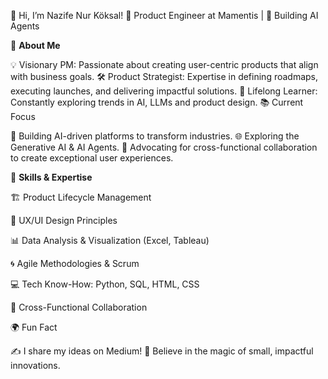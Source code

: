 👋 Hi, I’m Nazife Nur Köksal!
🚀 Product Engineer at Mamentis | 🎯 Building AI Agents

🌟 **About Me**

💡 Visionary PM: Passionate about creating user-centric products that align with business goals.
🛠 Product Strategist: Expertise in defining roadmaps, executing launches, and delivering impactful solutions.
🌱 Lifelong Learner: Constantly exploring trends in AI, LLMs and product design.
📚 Current Focus

🚧 Building AI-driven platforms to transform industries.
🌐 Exploring the Generative AI & AI Agents.
🤝 Advocating for cross-functional collaboration to create exceptional user experiences.

💼 **Skills & Expertise**

🏗 Product Lifecycle Management

🎨 UX/UI Design Principles

📊 Data Analysis & Visualization (Excel, Tableau)

🌀 Agile Methodologies & Scrum

💻 Tech Know-How: Python, SQL, HTML, CSS

🔗 Cross-Functional Collaboration

🌍 Fun Fact

✍️ I share my ideas on Medium!
🌟 Believe in the magic of small, impactful innovations.


